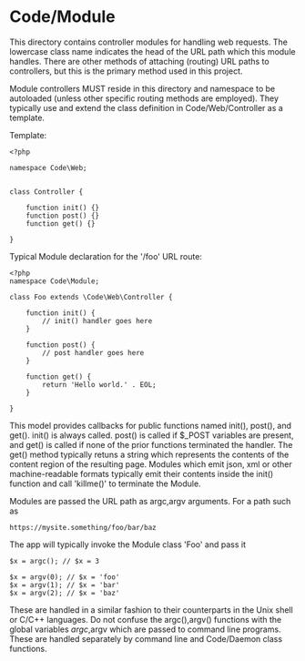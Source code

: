 Code/Module
==============


This directory contains controller modules for handling web requests. The
lowercase class name indicates the head of the URL path which this module
handles. There are other methods of attaching (routing) URL paths to
controllers, but this is the primary method used in this project.

Module controllers MUST reside in this directory and namespace to be
autoloaded (unless other specific routing methods are employed). They
typically use and extend the class definition in Code/Web/Controller 
as a template. 

Template:

	<?php

	namespace Code\Web;


	class Controller {

		function init() {}
		function post() {}
		function get() {}

	}


Typical Module declaration for the '/foo' URL route:


	<?php
	namespace Code\Module;

	class Foo extends \Code\Web\Controller {

		function init() {
			// init() handler goes here
		}

		function post() {
			// post handler goes here
		}

		function get() {
			return 'Hello world.' . EOL;
		}

	}

This model provides callbacks for public functions named init(), post(), 
and get(). init() is always called. post() is called if $_POST variables
are present, and get() is called if none of the prior functions terminated
the handler. The get() method typically retuns a string which represents 
the contents of the content region of the resulting page. Modules which emit 
json, xml or other machine-readable formats typically emit their contents
inside the init() function and call 'killme()' to terminate the Module. 

Modules are passed the URL path as argc,argv arguments. For a path such as

	https://mysite.something/foo/bar/baz

The app will typically invoke the Module class 'Foo' and pass it 

	$x = argc(); // $x = 3

	$x = argv(0); // $x = 'foo'
	$x = argv(1); // $x = 'bar'
	$x = argv(2); // $x = 'baz'

These are handled in a similar fashion to their counterparts in the Unix shell
or C/C++ languages. Do not confuse the argc(),argv() functions with the
global variables $argc,$argv which are passed to command line programs. These 
are handled separately by command line and Code/Daemon class functions. 
